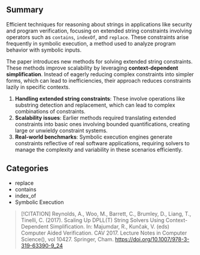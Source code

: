 
## Summary
Efficient techniques for reasoning about strings in applications like security and program verification, focusing on extended string constraints involving operators such as `contains`, `indexOf`, and `replace`. These constraints arise frequently in symbolic execution, a method used to analyze program behavior with symbolic inputs.

The paper introduces new methods for solving extended string constraints. These methods improve scalability by leveraging **context-dependent simplification**. Instead of eagerly reducing complex constraints into simpler forms, which can lead to inefficiencies, their approach reduces constraints lazily in specific contexts.
1. **Handling extended string constraints**: These involve operations like substring detection and replacement, which can lead to complex combinations of constraints.
2. **Scalability issues**: Earlier methods required translating extended constraints into basic ones involving bounded quantifications, creating large or unwieldy constraint systems.
3. **Real-world benchmarks**: Symbolic execution engines generate constraints reflective of real software applications, requiring solvers to manage the complexity and variability in these scenarios efficiently.
## Categories
- replace
- contains
- index_of
- Symbolic Execution


>[!CITATION]
>Reynolds, A., Woo, M., Barrett, C., Brumley, D., Liang, T., Tinelli, C. (2017). Scaling Up DPLL(T) String Solvers Using Context-Dependent Simplification. In: Majumdar, R., Kunčak, V. (eds) Computer Aided Verification. CAV 2017. Lecture Notes in Computer Science(), vol 10427. Springer, Cham. https://doi.org/10.1007/978-3-319-63390-9_24